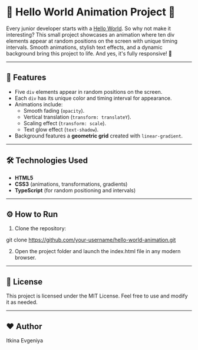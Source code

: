 # 🎉 Hello World Animation Project 🎉

Every junior developer starts with a <u>Hello World</u>. So why not make it interesting?
This small project showcases an animation where ten div elements appear at random positions on the screen with unique timing intervals. Smooth animations, stylish text effects, and a dynamic background bring this project to life.
And yes, it's fully responsive! 🌟


---

## 🚀 **Features**

- Five `div` elements appear in random positions on the screen.
- Each `div` has its unique color and timing interval for appearance.
- Animations include:
   - Smooth fading (`opacity`).
   - Vertical translation (`transform: translateY`).
   - Scaling effect (`transform: scale`).
   - Text glow effect (`text-shadow`).
- Background features a **geometric grid** created with `linear-gradient`.

---

## 🛠️ **Technologies Used**

- **HTML5**
- **CSS3** (animations, transformations, gradients)
- **TypeScript** (for random positioning and intervals)

---
## ⚙️ **How to Run**

1. Clone the repository:

git clone https://github.com/your-username/hello-world-animation.git

2. Open the project folder and launch the index.html file in any modern browser.

---
## 📄 **License**
This project is licensed under the MIT License. Feel free to use and modify it as needed.

---
## ❤️ **Author**

Itkina Evgeniya
